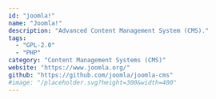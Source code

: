 ```yaml
---
id: "joomla!"
name: "Joomla!"
description: "Advanced Content Management System (CMS)."
tags:
  - "GPL-2.0"
  - "PHP"
category: "Content Management Systems (CMS)"
website: "https://www.joomla.org/"
github: "https://github.com/joomla/joomla-cms"
#image: "/placeholder.svg?height=300&width=400"
---
```


